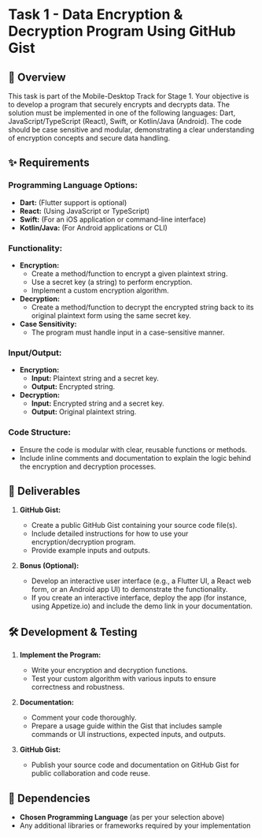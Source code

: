# Task 1 - Data Encryption & Decryption Program Using GitHub Gist

## 📌 Overview

This task is part of the Mobile-Desktop Track for Stage 1. Your objective is to develop a program that securely encrypts and decrypts data. The solution must be implemented in one of the following languages: Dart, JavaScript/TypeScript (React), Swift, or Kotlin/Java (Android). The code should be case sensitive and modular, demonstrating a clear understanding of encryption concepts and secure data handling.

## ✨ Requirements

### **Programming Language Options:**
- **Dart:** (Flutter support is optional)
- **React:** (Using JavaScript or TypeScript)
- **Swift:** (For an iOS application or command-line interface)
- **Kotlin/Java:** (For Android applications or CLI)

### **Functionality:**
- **Encryption:**  
  - Create a method/function to encrypt a given plaintext string.
  - Use a secret key (a string) to perform encryption.
  - Implement a custom encryption algorithm.
- **Decryption:**  
  - Create a method/function to decrypt the encrypted string back to its original plaintext form using the same secret key.
- **Case Sensitivity:**  
  - The program must handle input in a case-sensitive manner.

### **Input/Output:**
- **Encryption:**
  - **Input:** Plaintext string and a secret key.
  - **Output:** Encrypted string.
- **Decryption:**
  - **Input:** Encrypted string and a secret key.
  - **Output:** Original plaintext string.

### **Code Structure:**
- Ensure the code is modular with clear, reusable functions or methods.
- Include inline comments and documentation to explain the logic behind the encryption and decryption processes.

## 🚀 Deliverables

1. **GitHub Gist:**
   - Create a public GitHub Gist containing your source code file(s).
   - Include detailed instructions for how to use your encryption/decryption program.
   - Provide example inputs and outputs.

2. **Bonus (Optional):**
   - Develop an interactive user interface (e.g., a Flutter UI, a React web form, or an Android app UI) to demonstrate the functionality.
   - If you create an interactive interface, deploy the app (for instance, using Appetize.io) and include the demo link in your documentation.

## 🛠️ Development & Testing

1. **Implement the Program:**
   - Write your encryption and decryption functions.
   - Test your custom algorithm with various inputs to ensure correctness and robustness.

2. **Documentation:**
   - Comment your code thoroughly.
   - Prepare a usage guide within the Gist that includes sample commands or UI instructions, expected inputs, and outputs.

3. **GitHub Gist:**
   - Publish your source code and documentation on GitHub Gist for public collaboration and code reuse.

## 📜 Dependencies

- **Chosen Programming Language** (as per your selection above)
- Any additional libraries or frameworks required by your implementation

